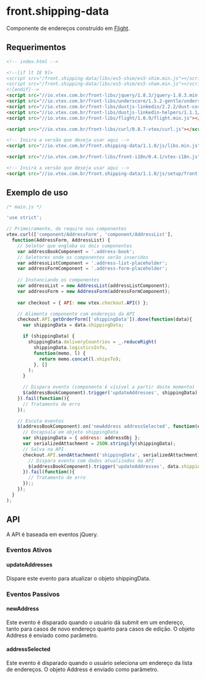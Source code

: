 # front.shipping-data

Componente de endereços construído em [Flight](http://flightjs.github.io/).

## Requerimentos

```html
<!-- index.html -->

<!--[if lt IE 9]>
<script src="/front.shipping-data/libs/es5-shim/es5-shim.min.js"></script>
<script src="/front.shipping-data/libs/es5-shim/es5-sham.min.js"></script>
<![endif]-->
<script src="//io.vtex.com.br/front-libs/jquery/1.8.3/jquery-1.8.3.min.js"></script>
<script src="//io.vtex.com.br/front-libs/underscore/1.5.2-gentle/underscore-min.js"></script>
<script src="//io.vtex.com.br/front-libs/dustjs-linkedin/2.2.2/dust-core-2.2.2.min.js"></script>
<script src="//io.vtex.com.br/front-libs/dustjs-linkedin-helpers/1.1.1/dust-helpers-1.1.1.js"></script>
<script src="//io.vtex.com.br/front-libs/flight/1.0.9/flight.min.js"></script>

<script src="//io.vtex.com.br/front-libs/curl/0.8.7-vtex/curl.js"></script>

<!-- Insira a versão que deseja usar aqui -->
<script src="//io.vtex.com.br/front.shipping-data/1.1.0/js/libs.min.js"></script>

<script src="//io.vtex.com.br/front-libs/front-i18n/0.4.1/vtex-i18n.js"></script>

<!-- Insira a versão que deseja usar aqui -->
<script src="//io.vtex.com.br/front.shipping-data/1.1.0/js/setup/front-shipping-data.min.js"></script>
```

## Exemplo de uso


```javascript
/* main.js */

'use strict';

// Primeiramente, de require nos componentes
vtex.curl(['component/AddressForm', 'component/AddressList'],
  function(AddressForm, AddressList) {
    // Seletor que engloba os dois componentes
    var addressBookComponent = '.address-book';
    // Seletores onde os componentes serão inseridos
    var addressListComponent = '.address-list-placeholder';
    var addressFormComponent = '.address-form-placeholder';
    
    // Instanciando os componentes
    var addressList = new AddressList(addressListComponent);
    var addressForm = new AddressForm(addressFormComponent);
    
    var checkout = { API: new vtex.checkout.API() };

    // Alimenta componente com endereços da API
    checkout.API.getOrderForm(['shippingData']).done(function(data){
      var shippingData = data.shippingData;

      if (shippingData) {
        shippingData.deliveryCountries = _.reduceRight(
          shippingData.logisticsInfo,
          function(memo, l) {
            return memo.concat(l.shipsTo);
          }, []
        );
      }

      // Dispara evento (componente é visível a partir deste momento)
      $(addressBookComponent).trigger('updateAddresses', shippingData);
    }).fail(function(){
      // Tratamento de erro
    });

    // Escuta eventos
    $(addressBookComponent).on('newAddress addressSelected', function(ev, addressObj){
      // Encapsula em objeto shippingData
      var shippingData = { address: addressObj };
      var serializedAttachment = JSON.stringify(shippingData);
      // Salva na API
      checkout.API.sendAttachment('shippingData', serializedAttachment).done(function(data){
        // Dispara evento com dados atualizados da API
        $(addressBookComponent).trigger('updateAddresses', data.shippingData);
      }).fail(function(){
        // Tratamento de erro
      });;
    });
  }
);
```

## API

A API é baseada em eventos jQuery.

### Eventos Ativos

#### updateAddresses
Dispare este evento para atualizar o objeto shippingData.

### Eventos Passivos

#### newAddress
Este evento é disparado quando o usuário dá submit em um endereço, tanto para casos de novo endereço quanto para casos de edição. O objeto Address é enviado como parâmetro.

#### addressSelected
Este evento é disparado quando o usuário seleciona um endereço da lista de endereços. O objeto Address é enviado como parâmetro.
